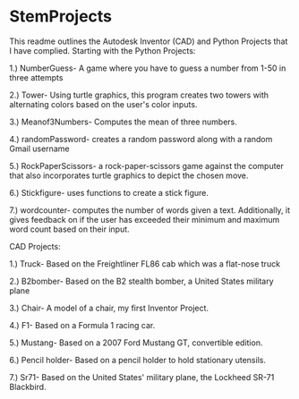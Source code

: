 # StemProjects
This readme outlines the Autodesk Inventor (CAD) and Python Projects that I have complied. Starting with the Python Projects:

1.) NumberGuess- A game where you have to guess a number from 1-50 in three attempts 

2.) Tower- Using turtle graphics, this program creates two towers with alternating colors based on the user's color inputs.

3.) Meanof3Numbers- Computes the mean of three numbers. 

4.) randomPassword- creates a random password along with a random Gmail username

5.) RockPaperScissors- a rock-paper-scissors game against the computer that also incorporates turtle graphics to depict the chosen move.

6.) Stickfigure- uses functions to create a stick figure. 

7.) wordcounter- computes the number of words given a text. Additionally, it gives feedback on if the user has exceeded their minimum and
maximum word count based on their input.

CAD Projects:

1.) Truck- Based on the Freightliner FL86 cab which was a flat-nose truck 

2.) B2bomber- Based on the B2 stealth bomber, a United States military plane

3.) Chair- A model of a chair, my first Inventor Project.

4.) F1- Based on a Formula 1 racing car. 

5.) Mustang- Based on a 2007 Ford Mustang GT, convertible edition. 

6.) Pencil holder- Based on a pencil holder to hold stationary utensils. 

7.) Sr71- Based on the United States' military plane, the Lockheed SR-71 Blackbird.
